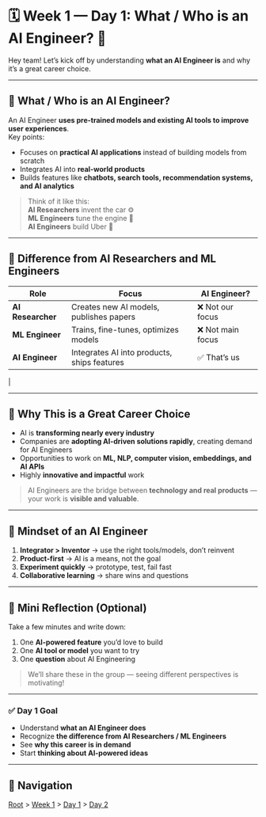 # 🗓️ Week 1 — Day 1: What / Who is an AI Engineer? 🤔

Hey team! Let’s kick off by understanding **what an AI Engineer is** and why it’s a great career choice.

---

## 🧠 What / Who is an AI Engineer?

An AI Engineer **uses pre-trained models and existing AI tools to improve user experiences**.  
Key points:

- Focuses on **practical AI applications** instead of building models from scratch  
- Integrates AI into **real-world products**  
- Builds features like **chatbots, search tools, recommendation systems, and AI analytics**  

> Think of it like this:  
> **AI Researchers** invent the car ⚙️  
> **ML Engineers** tune the engine 🔧  
> **AI Engineers** build Uber 🚕  

---

## 🔹 Difference from AI Researchers and ML Engineers

| Role             | Focus                                           | AI Engineer?      |
|------------------|-------------------------------------------------|------------------ |
| **AI Researcher**    | Creates new AI models, publishes papers     | ❌ Not our focus  |
| **ML Engineer**      | Trains, fine-tunes, optimizes models        | ❌ Not main focus |
| **AI Engineer**      | Integrates AI into products, ships features | ✅ That’s us      |
|

---

## 🔹 Why This is a Great Career Choice

- AI is **transforming nearly every industry**  
- Companies are **adopting AI-driven solutions rapidly**, creating demand for AI Engineers  
- Opportunities to work on **ML, NLP, computer vision, embeddings, and AI APIs**  
- Highly **innovative and impactful** work  

> AI Engineers are the bridge between **technology and real products** — your work is **visible and valuable**.  

---

## 🔹 Mindset of an AI Engineer

1. **Integrator > Inventor** → use the right tools/models, don’t reinvent  
2. **Product-first** → AI is a means, not the goal  
3. **Experiment quickly** → prototype, test, fail fast  
4. **Collaborative learning** → share wins and questions  

---

## 🔹 Mini Reflection (Optional)

Take a few minutes and write down:

1. One **AI-powered feature** you’d love to build  
2. One **AI tool or model** you want to try  
3. One **question** about AI Engineering  

> We’ll share these in the group — seeing different perspectives is motivating!  

---

### ✅ Day 1 Goal

- Understand **what an AI Engineer does**  
- Recognize **the difference from AI Researchers / ML Engineers**  
- See **why this career is in demand**  
- Start **thinking about AI-powered ideas**
---

## 🌟 Navigation

[Root](../../../README.md) > [Week 1](../README.md) > [Day 1](README.md) > [Day 2](../day-02/README.md)

